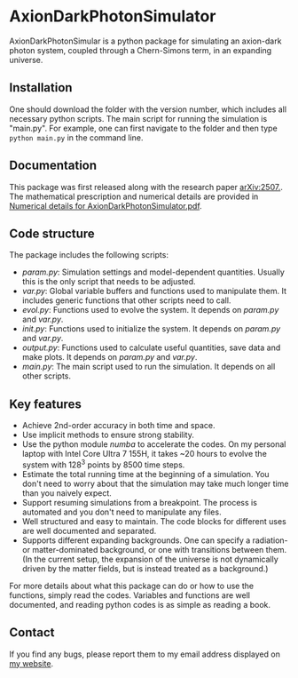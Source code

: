 # AxionDarkPhotonSimulator
AxionDarkPhotonSimular is a python package for simulating an axion-dark photon system, coupled through a Chern-Simons term, in an expanding universe.

## Installation
One should download the folder with the version number, which includes all necessary python scripts. The main script for running the simulation is "main.py". For example, one can first navigate to the folder and then type `python main.py` in the command line.

## Documentation
This package was first released along with the research paper [arXiv:2507.](...). The mathematical prescription and numerical details are provided in [Numerical details for AxionDarkPhotonSimulator.pdf](...).

## Code structure
The package includes the following scripts:
- *param.py*: Simulation settings and model-dependent quantities. Usually this is the only script that needs to be adjusted.
- *var.py*: Global variable buffers and functions used to manipulate them. It includes generic functions that other scripts need to call.
- *evol.py*: Functions used to evolve the system. It depends on *param.py* and *var.py*.
- *init.py*: Functions used to initialize the system. It depends on *param.py* and *var.py*.
- *output.py*: Functions used to calculate useful quantities, save data and make plots. It depends on *param.py* and *var.py*.
- *main.py*: The main script used to run the simulation. It depends on all other scripts.

## Key features
- Achieve 2nd-order accuracy in both time and space.
- Use implicit methods to ensure strong stability.
- Use the python module *numba* to accelerate the codes. On my personal laptop with Intel Core Ultra 7 155H, it takes ~20 hours to evolve the system with $128^3$ points by 8500 time steps.
- Estimate the total running time at the beginning of a simulation. You don't need to worry about that the simulation may take much longer time than you naively expect.
- Support resuming simulations from a breakpoint. The process is automated and you don't need to manipulate any files.
- Well structured and easy to maintain. The code blocks for different uses are well documented and separated.
- Supports different expanding backgrounds. One can specify a radiation- or matter-dominated background, or one with transitions between them. (In the current setup, the expansion of the universe is not dynamically driven by the matter fields, but is instead treated as a background.)

For more details about what this package can do or how to use the functions, simply read the codes. Variables and functions are well documented, and reading python codes is as simple as reading a book.

## Contact
If you find any bugs, please report them to my email address displayed on [my website](https://hongyi18.github.io/).
